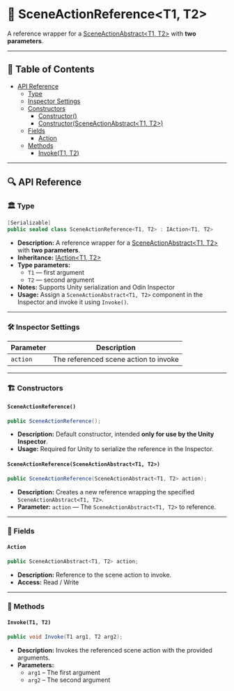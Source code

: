 # 🧩 SceneActionReference&lt;T1, T2&gt;

A reference wrapper for a [SceneActionAbstract&lt;T1, T2&gt;](SceneActionAbstract%602.md) with <b>two parameters</b>.

---

## 📑 Table of Contents

- [API Reference](#-api-reference)
  - [Type](#-type)
  - [Inspector Settings](#-inspector-settings)
  - [Constructors](#-constructors)
    - [Constructor()](#sceneactionreference)
    - [Constructor(SceneActionAbstract\<T1, T2>)](#sceneactionreferencesceneactionabstractt1-t2)
  - [Fields](#-fields)
    - [Action](#action)
  - [Methods](#-methods)
    - [Invoke(T1, T2)](#invoket1-t2)

---

## 🔍 API Reference

### 🏛️ Type <div id="-type"></div>

```csharp
[Serializable]
public sealed class SceneActionReference<T1, T2> : IAction<T1, T2>
```

- **Description:**  A reference wrapper for a [SceneActionAbstract&lt;T1, T2&gt;](SceneActionAbstract%602.md) with <b>two parameters</b>.
- **Inheritance:** [IAction&lt;T1, T2&gt;](IAction%602.md)
- **Type parameters:**
    - `T1` — first argument
    - `T2` — second argument
- **Notes:** Supports Unity serialization and Odin Inspector
- **Usage:** Assign a `SceneActionAbstract<T1, T2>` component in the Inspector and invoke it using `Invoke()`.

---

### 🛠 Inspector Settings

| Parameter | Description                           |
|-----------|---------------------------------------|
| `action`  | The referenced scene action to invoke |

---

### 🏗️ Constructors

#### `SceneActionReference()`

```csharp
public SceneActionReference();
```

- **Description:** Default constructor, intended **only for use by the Unity Inspector**.
- **Usage:** Required for Unity to serialize the reference in the Inspector.

#### `SceneActionReference(SceneActionAbstract<T1, T2>)`

```csharp
public SceneActionReference(SceneActionAbstract<T1, T2> action);
```

- **Description:** Creates a new reference wrapping the specified `SceneActionAbstract<T1, T2>`.
- **Parameter:** `action` — The `SceneActionAbstract<T1, T2>` to reference.

---

### 🧱 Fields

#### `Action`

```csharp
public SceneActionAbstract<T1, T2> action;
```

- **Description:** Reference to the scene action to invoke.
- **Access:** Read / Write

---

### 🏹 Methods

#### `Invoke(T1, T2)`

```csharp
public void Invoke(T1 arg1, T2 arg2);
```

- **Description:** Invokes the referenced scene action with the provided arguments.
- **Parameters:**
    - `arg1` – The first argument
    - `arg2` – The second argument